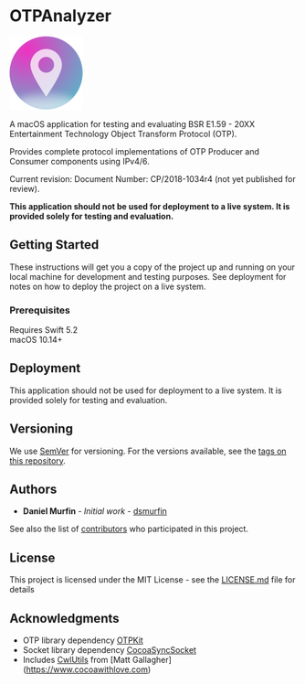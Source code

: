 # OTPAnalyzer

![OTPAnalyzer Icon](https://github.com/dsmurfin/OTPAnalyzer/blob/master/OTPAnalyzer/Assets.xcassets/AppIcon.appiconset/Icon%40128.png)

A macOS application for testing and evaluating BSR E1.59 - 20XX Entertainment Technology Object Transform Protocol (OTP).

Provides complete protocol implementations of OTP Producer and Consumer components using IPv4/6.

Current revision: Document Number: CP/2018-1034r4 (not yet published for review).

**This application should not be used for deployment to a live system. It is provided solely for testing and evaluation.**

## Getting Started

These instructions will get you a copy of the project up and running on your local machine for development and testing purposes. See deployment for notes on how to deploy the project on a live system.

### Prerequisites

Requires Swift 5.2  
macOS 10.14+

## Deployment

This application should not be used for deployment to a live system. It is provided solely for testing and evaluation.

## Versioning

We use [SemVer](http://semver.org/) for versioning. For the versions available, see the [tags on this repository](https://github.com/dsmurfin/OTPAnalyzer/tags). 

## Authors

* **Daniel Murfin** - *Initial work* - [dsmurfin](https://github.com/dsmurfin)

See also the list of [contributors](https://github.com/dsmurfin/OTPAnalyzer/graphs/contributors) who participated in this project.

## License

This project is licensed under the MIT License - see the [LICENSE.md](LICENSE.md) file for details

## Acknowledgments

* OTP library dependency [OTPKit](https://github.com/dsmurfin/OTPKit)
* Socket library dependency [CocoaSyncSocket](https://github.com/robbiehanson/CocoaAsyncSocket)
* Includes [CwlUtils](https://github.com/mattgallagher/CwlUtils) from [Matt Gallagher] (https://www.cocoawithlove.com)
